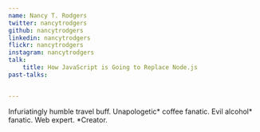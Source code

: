 ```yaml
---
name: Nancy T. Rodgers
twitter: nancytrodgers
github: nancytrodgers
linkedin: nancytrodgers
flickr: nancytrodgers
instagram: nancytrodgers
talk:
    title: How JavaScript is Going to Replace Node.js
past-talks:


---
```


Infuriatingly humble travel buff. Unapologetic* coffee fanatic. Evil alcohol* fanatic. Web expert. *Creator.